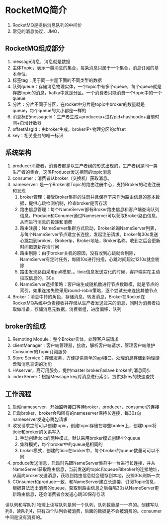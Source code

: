 # RocketMQ简介
1. RocketMQ是提供消息队列的中间价
2. 常见的消息协议，JMO，

## RocketMQ组成部分
1. message消息，消息就是数据
2. 主体Topic，表示一类消息的集合，每条消息只属于一个集合，消息订阅的基本单位。
3. 标签tag：用于同一主题下面的不同类型的数据
4. 队列queue：存储消息物理实体，一个topic中有多个queue，每个queue就是存放topic的消息，kafka中就是分区。一个消费者只能消费一个topic中的一个queue
5. 分片：分片不同于分区，在rocket中分片是topic中broker的数量就是queue，每个queue的大小都是一样的
6. 消息标识messageId：生产者生成+produceip+进程pid+hashcode+当前时间+自增计数器
7. offsetMsgId：由broker生成，brokerIP+物理分区的offset
8. key：相关业务的唯一标识

## 系统架构
1. producer消费者，消费者都是以生产者组的形式出现的，生产者组是同一类生产者的集合，这类Producer发送相同的topic消息
2. consumer：消费者从broker（交换机）获取消息。
3. nameserver: 是一个Broker和Topic的路由注册中心，支持Broker的动态注册和发现  
   1. broker管理：接受Broker集群的注册并且保存下来作为路由信息的基本数据，提供心跳检测机制，检查broker是否存活  
   2. 路由信息管理：每个NameServer都有Broker路由信息和客户端查询队列信息，Produce和Conumer通过Nameserver可以获取Broker路由信息，从而进行消息的投递和消费  
   3. 路由注册：NameServer集群方式启动，Broker轮询NameServer列表，与每个NameServer节点建立长连接，发起注册请求。broker每30s发送心跳包到broker，BrokerIp，Broker地址，Broker名称。收到之后会更新时间戳更新存活时间  
   4. 路由剔除：由于broker关机的原因，没有收到心跳就会剔除， NameServer有定时任务，每隔10s进行扫描，心跳时间超过1210s就会剔除  
   5. 路由发现路由采用pull模型，。tioic信息发送变化的时候，客户端实在主动拉取信息的，30s  
   6. NameServer选择策略：客户端生成随机数进行节点数取模，就是节点的索引，如果连接失败采用round-robin策略，逐个尝试去来连接其他节点  
5. Broker：消息中转的角色，存储消息，转发消息，Broker在Rocket在RocketMQ系统中负责接收并存储从生产者发送过来的消息，同时为消费者拉取做准备，存储消息元数据。消费者组，进度偏移，队列
  

## broker的组成
1. Remoting Module：整个Broker实体，处理客户端请求
2. clientManager：客户端管理器，接收，解析客户端请求，管理客户端维护Consumer的Topic订阅服务
3. Store Service：存储服务，方便提供简单的api接口，处理消息存储到物理硬盘和消息查询的功能
4. HAserver，高可用服务，提供master broker和slave broker的消息同步
5. indexServer：根据Message key对消息进行索引，提供对key的快速查找

## 工作流程
1. 启动nameserver，开始监听接口等待broker，producer，consumer的连接
2. 启动broker，broker会和所有的nameserver保持长连接，每30s向nameserver发送心跳包请求
3. 收发请求之前可以创建topic，创建topic存储在哪些broker上，创建topic将tioic和broker的关系写入  
    1. 手动创建tioic的两种模式，默认采用broker模式创建4个queue
    2. 集群模式，每个broker中的queue是相同的
    3. broker模式，创建的tioic在broker中，每个broker的queue数量可可以不同
5. produce发送消息，启动时先跟NameServer集群中一台进行长连接，并从NameServer获取路由信息，当前发送的topic和queue和broker的连接地址，从而向broker发送消息，获取到路由信息就会缓存到本地，没搁30s刷新一次
6. COnsumer和produce一致，和NameServer建立长连接，订阅Topic信息，根据算法选出消费的queue，获取到路由信息之后每隔30s从NameServer更新路由信息，还会消费者会发送心跳30保存存活

读队列和写队列
物理上读写队列是同一个队列，队列数量是一一样的。创建写队列8，读队列4，只有四个队列会被消费，后面的数据是不会被消费的。consumer中间是没有消费的。
